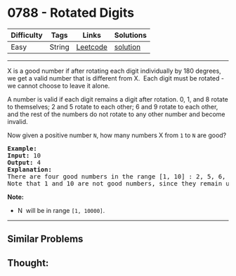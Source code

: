 # 0788 - Rotated Digits

Difficulty  | Tags | Links | Solutions
----------- | ---- | ----- | -----
Easy | String | [Leetcode](https://leetcode.com/problems/rotated-digits) | [solution](https://leetcode.com/problems/rotated-digits/solution/)


-----------

<p>X is a good number if after rotating each digit individually by 180 degrees, we get a valid number that is different from X.&nbsp; Each digit must be rotated - we cannot choose to leave it alone.</p>

<p>A number is valid if each digit remains a digit after rotation. 0, 1, and 8 rotate to themselves; 2 and 5 rotate to each other; 6 and 9 rotate to each other, and the rest of the numbers do not rotate to any other number and become invalid.</p>

<p>Now&nbsp;given a positive number <code>N</code>, how many numbers X from <code>1</code> to <code>N</code> are good?</p>

<pre>
<strong>Example:</strong>
<strong>Input:</strong> 10
<strong>Output:</strong> 4
<strong>Explanation:</strong> 
There are four good numbers in the range [1, 10] : 2, 5, 6, 9.
Note that 1 and 10 are not good numbers, since they remain unchanged after rotating.
</pre>

<p><strong>Note:</strong></p>

<ul>
	<li>N&nbsp; will be in range <code>[1, 10000]</code>.</li>
</ul>


-----------


## Similar Problems




## Thought:
